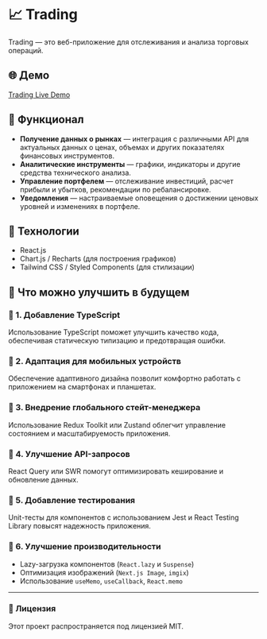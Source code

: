 # 📈 Trading

Trading — это веб-приложение для отслеживания и анализа торговых операций.

## 🌐 Демо
[Trading Live Demo]([https://github.com/NikVoi/Trading](https://trading-seven-zeta.vercel.app/))

## 🚀 Функционал
- **Получение данных о рынках** — интеграция с различными API для актуальных данных о ценах, объемах и других показателях финансовых инструментов.
- **Аналитические инструменты** — графики, индикаторы и другие средства технического анализа.
- **Управление портфелем** — отслеживание инвестиций, расчет прибыли и убытков, рекомендации по ребалансировке.
- **Уведомления** — настраиваемые оповещения о достижении ценовых уровней и изменениях в портфеле.

## 🔧 Технологии
- React.js
- Chart.js / Recharts (для построения графиков)
- Tailwind CSS / Styled Components (для стилизации)

## 🚀 Что можно улучшить в будущем
### 🔹 1. Добавление TypeScript
Использование TypeScript поможет улучшить качество кода, обеспечивая статическую типизацию и предотвращая ошибки.

### 🔹 2. Адаптация для мобильных устройств
Обеспечение адаптивного дизайна позволит комфортно работать с приложением на смартфонах и планшетах.

### 🔹 3. Внедрение глобального стейт-менеджера
Использование Redux Toolkit или Zustand облегчит управление состоянием и масштабируемость приложения.

### 🔹 4. Улучшение API-запросов
React Query или SWR помогут оптимизировать кеширование и обновление данных.

### 🔹 5. Добавление тестирования
Unit-тесты для компонентов с использованием Jest и React Testing Library повысят надежность приложения.

### 🔹 6. Улучшение производительности
- Lazy-загрузка компонентов (`React.lazy` и `Suspense`)
- Оптимизация изображений (`Next.js Image`, `imgix`)
- Использование `useMemo`, `useCallback`, `React.memo`

---
### 📜 Лицензия
Этот проект распространяется под лицензией MIT.
